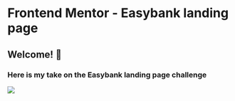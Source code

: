 # Frontend Mentor - Easybank landing page 

## Welcome! 👋
### Here is my take on the Easybank landing page challenge

<img src='https://i.imgur.com/2t7qRuh.png'>